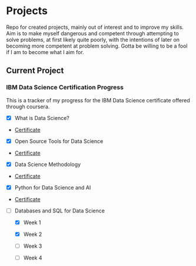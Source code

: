 # Projects
Repo for created projects, mainly out of interest and to improve my skills. Aim is to make myself dangerous and competent through attempting to solve problems, at first likely quite poorly, with the intentions of later on becoming more competent at problem solving. Gotta be willing to be a fool if I am to become what I aim for.  

## Current Project
### IBM Data Science Certification Progress
This is a tracker of my progress for the IBM Data Science certificate offered through coursera. 

- [x] What is Data Science?
- [Certificate](https://www.coursera.org/account/accomplishments/certificate/RVXGALDYMDHN)
- [x] Open Source Tools for Data Science
- [Certificate](https://www.coursera.org/account/accomplishments/certificate/4HLVBATT6FKE)
- [x] Data Science Methodology
- [Certificate](https://www.coursera.org/account/accomplishments/certificate/QEKBFMK9C38P)
- [x] Python for Data Science and AI
- [Certificate](https://www.coursera.org/account/accomplishments/certificate/3REDEW2RNAAK)
- [ ] Databases and SQL for Data Science
  - [x] Week 1
  - [x] Week 2
  - [ ] Week 3
  - [ ] Week 4
  
